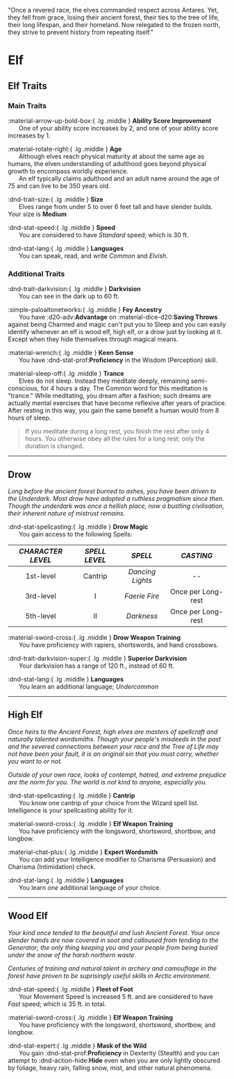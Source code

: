 <p style="text-align: center;">

"Once a revered race, the elves commanded respect across Antares. Yet, they fell from grace, losing their ancient forest, their ties to the tree of life, their long lifespan, and their homeland. Now relegated to the frozen north, they strive to prevent history from repeating itself."

</p>

# Elf

## Elf Traits

### Main Traits

:material-arrow-up-bold-box:{ .lg .middle } **Ability Score Improvement**  
&ensp;&ensp;&ensp; One of your ability score increases by 2, and one of your ability score increases by 1.

:material-rotate-right:{ .lg .middle } **Age**  
&ensp;&ensp;&ensp; Although elves reach physical maturity at about the same age as humans, the elven understanding of adulthood goes beyond physical growth to encompass worldly experience.  
&ensp;&ensp;&ensp; An elf typically claims adulthood and an adult name around the age of 75 and can live to be 350 years old.

:dnd-trait-size:{ .lg .middle }  **Size**  
&ensp;&ensp;&ensp; Elves range from under 5 to over 6 feet tall and have slender builds. Your size is **Medium**

:dnd-stat-speed:{ .lg .middle } **Speed**  
&ensp;&ensp;&ensp; You are considered to have *Standard* speed; which is 30 ft.

:dnd-stat-lang:{ .lg .middle } **Languages**  
&ensp;&ensp;&ensp; You can speak, read, and write *Common* and *Elvish*.

### Additional Traits

:dnd-trait-darkvision:{ .lg .middle } **Darkvision**  
&ensp;&ensp;&ensp; You can see in the dark up to 60 ft.

:simple-paloaltonetworks:{ .lg .middle } **Fey Ancestry**  
&ensp;&ensp;&ensp; You have :d20-adv:**Advantage** on :material-dice-d20:**Saving Throws** against being Charmed and magic can't put you to Sleep and you can easily identify whenever an elf is wood elf, high elf, or a drow just by looking at it. Except when they hide themselves through magical means.

:material-wrench:{ .lg .middle } **Keen Sense**  
&ensp;&ensp;&ensp; You have :dnd-stat-prof:**Proficiency** in the Wisdom (Perception) skill.

:material-sleep-off:{ .lg .middle } **Trance**  
&ensp;&ensp;&ensp; Elves do not sleep. Instead they meditate deeply, remaining semi-conscious, for 4 hours a day. The Common word for this meditation is "trance." While meditating, you dream after a fashion; such dreams are actually mental exercises that have become reflexive after years of practice. After resting in this way, you gain the same benefit a human would from 8 hours of sleep.

> If you meditate during a long rest, you finish the rest after only 4 hours. You otherwise obey all the rules for a long rest; only the duration is changed.

---

## Drow
*Long before the ancient forest burned to ashes, you have been driven to the Underdark. Most drow have adopted a ruthless pragmatism since then. Though the underdark was once a hellish place, now a bustling civilisation, their inherent nature of mistrust remains.*

:dnd-stat-spellcasting:{ .lg .middle } **Drow Magic**  
&ensp;&ensp;&ensp; You gain access to the following Spells:

| ***CHARACTER LEVEL*** |***SPELL LEVEL***|***SPELL***|***CASTING***|
|:---:|:---:|:---:|:---:|
|1st-level| Cantrip | *Dancing Lights* | -- |
|3rd-level| I | *Faerie Fire* | Once per Long-rest |
|5th-level| II | *Darkness* | Once per Long-rest |

:material-sword-cross:{ .lg .middle } **Drow Weapon Training**  
&ensp;&ensp;&ensp; You have proficiency with rapiers, shortswords, and hand crossbows.

:dnd-trait-darkvision-super:{ .lg .middle } **Superior Darkvision**  
&ensp;&ensp;&ensp; Your darkvision has a range of 120 ft., instead of 60 ft.

:dnd-stat-lang:{ .lg .middle } **Languages**  
&ensp;&ensp;&ensp; You learn an additional language; *Undercommon*

---

## High Elf
*Once heirs to the Ancient Forest, high elves are masters of spellcraft and naturally talented wordsmiths. Though your people's misdeeds in the past and the severed connections between your race and the Tree of Life may not have been your fault, it is an original sin that you must carry, whether you want to or not.*

*Outside of your own race, looks of contempt, hatred, and extreme prejudice are the norm for you. The world is not kind to anyone, especially you.*

:dnd-stat-spellcasting:{ .lg .middle } **Cantrip**  
&ensp;&ensp;&ensp; You know one cantrip of your choice from the Wizard spell list. Intelligence is your spellcasting ability for it.

:material-sword-cross:{ .lg .middle } **Elf Weapon Training**  
&ensp;&ensp;&ensp; You have proficiency with the longsword, shortsword, shortbow, and longbow.

:material-chat-plus:{ .lg .middle } **Expert Wordsmith**  
&ensp;&ensp;&ensp; You can add your Intelligence modifier to Charisma (Persuasion) and Charisma (Intimidation) check.

:dnd-stat-lang:{ .lg .middle } **Languages**  
&ensp;&ensp;&ensp; You learn *one* additional language of your choice.

---

## Wood Elf
*Your kind once tended to the beautiful and lush Ancient Forest. Your once slender hands are now covered in soot and calloused from tending to the Generator; the only thing keeping you and your people from being buried under the snow of the harsh northern waste.*

*Centuries of training and natural talent in archery and camouflage in the forest have proven to be suprisingly useful skills in Arctic environment.*

:dnd-stat-speed:{ .lg .middle } **Fleet of Foot**  
&ensp;&ensp;&ensp; Your Movement Speed is increased 5 ft. and are considered to have *Fast* speed; which is 35 ft. in total.

:material-sword-cross:{ .lg .middle } **Elf Weapon Training**  
&ensp;&ensp;&ensp; You have proficiency with the longsword, shortsword, shortbow, and longbow.

:dnd-stat-expert:{ .lg .middle } **Mask of the Wild**  
&ensp;&ensp;&ensp; You gain :dnd-stat-prof:**Proficiency** in Dexterity (Stealth) and you can attempt to :dnd-action-hide:**Hide** even when you are only lightly obscured by foliage, heavy rain, falling snow, mist, and other natural phenomena.
